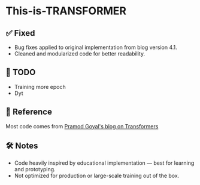 # This-is-TRANSFORMER

## ✅ Fixed
- Bug fixes applied to original implementation from blog version 4.1.
- Cleaned and modularized code for better readability.

## 🧠 TODO
- Training more epoch
- Dyt

## 🔗 Reference
Most code comes from [Pramod Goyal's blog on Transformers](https://goyalpramod.github.io/blogs/Transformers_laid_out/#coding-the-transformer4.1)
## 🛠️ Notes
- Code heavily inspired by educational implementation — best for learning and prototyping.
- Not optimized for production or large-scale training out of the box.
